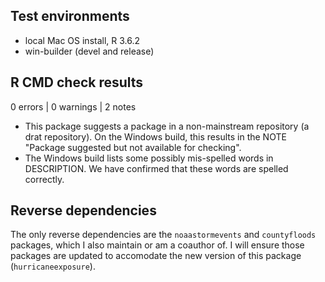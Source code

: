 ## Test environments
* local Mac OS install, R 3.6.2
* win-builder (devel and release)

## R CMD check results

0 errors | 0 warnings | 2 notes

* This package suggests a package in a non-mainstream repository (a drat repository). On the Windows build, this results in the NOTE "Package suggested but not available for checking".
* The Windows build lists some possibly mis-spelled words in DESCRIPTION. We have confirmed that these words are spelled correctly. 

## Reverse dependencies

The only reverse dependencies are the `noaastormevents` and `countyfloods`
packages, which I also maintain or am a coauthor of. I will ensure those
packages are updated to accomodate the new version of this package
(`hurricaneexposure`).
